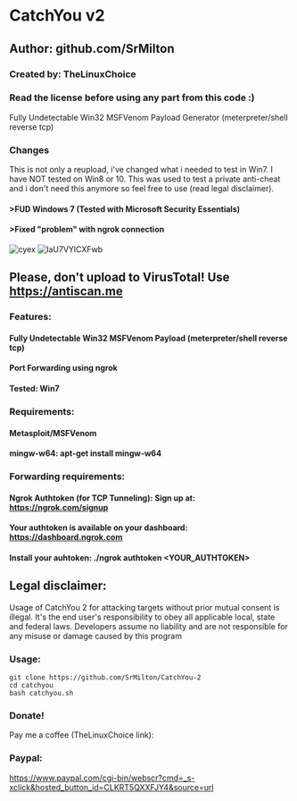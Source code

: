 # CatchYou v2
## Author: github.com/SrMilton
### Created by: TheLinuxChoice
### Read the license before using any part from this code :) 

Fully Undetectable Win32 MSFVenom Payload Generator (meterpreter/shell reverse tcp)

### Changes
This is not only a reupload, i've changed what i needed to test in Win7. I have NOT tested on Win8 or 10. This was used to test a private anti-cheat and i don't need this anymore so feel free to use (read legal disclaimer).
#### >FUD Windows 7 (Tested with Microsoft Security Essentials)
#### >Fixed "problem" with ngrok connection

![cyex](https://user-images.githubusercontent.com/34893261/80262581-43c42100-8664-11ea-9b88-be791ea007b9.png)
![IaU7VYlCXFwb](https://user-images.githubusercontent.com/34893261/80262663-8d147080-8664-11ea-83af-ec178ba82b6b.png)

## Please, don't upload to VirusTotal! Use https://antiscan.me

### Features:
#### Fully Undetectable Win32 MSFVenom Payload (meterpreter/shell reverse tcp)
#### Port Forwarding using ngrok
#### Tested: Win7

### Requirements:
#### Metasploit/MSFVenom
#### mingw-w64: apt-get install mingw-w64 
### Forwarding requirements:
#### Ngrok Authtoken (for TCP Tunneling): Sign up at: https://ngrok.com/signup
#### Your authtoken is available on your dashboard: https://dashboard.ngrok.com
#### Install your auhtoken: ./ngrok authtoken <YOUR_AUTHTOKEN>

## Legal disclaimer:

Usage of CatchYou 2 for attacking targets without prior mutual consent is illegal. It's the end user's responsibility to obey all applicable local, state and federal laws. Developers assume no liability and are not responsible for any misuse or damage caused by this program 

### Usage:
```
git clone https://github.com/SrMilton/CatchYou-2
cd catchyou
bash catchyou.sh
```
### Donate!
Pay me a coffee (TheLinuxChoice link):
### Paypal:
https://www.paypal.com/cgi-bin/webscr?cmd=_s-xclick&hosted_button_id=CLKRT5QXXFJY4&source=url
